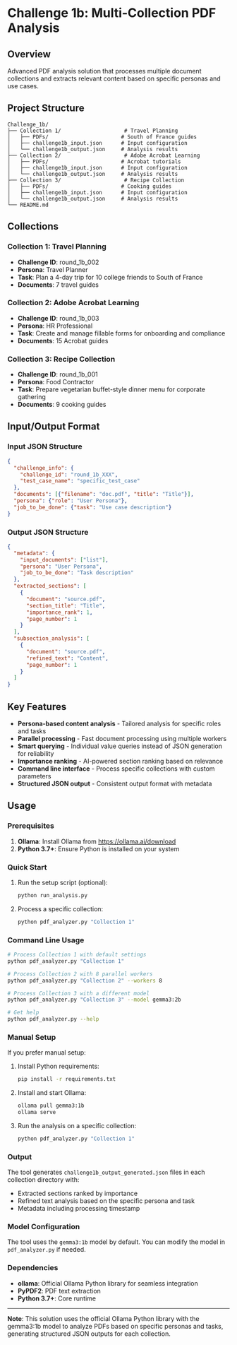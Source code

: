 # Challenge 1b: Multi-Collection PDF Analysis

## Overview
Advanced PDF analysis solution that processes multiple document collections and extracts relevant content based on specific personas and use cases.

## Project Structure
```
Challenge_1b/
├── Collection 1/                    # Travel Planning
│   ├── PDFs/                       # South of France guides
│   ├── challenge1b_input.json      # Input configuration
│   └── challenge1b_output.json     # Analysis results
├── Collection 2/                    # Adobe Acrobat Learning
│   ├── PDFs/                       # Acrobat tutorials
│   ├── challenge1b_input.json      # Input configuration
│   └── challenge1b_output.json     # Analysis results
├── Collection 3/                    # Recipe Collection
│   ├── PDFs/                       # Cooking guides
│   ├── challenge1b_input.json      # Input configuration
│   └── challenge1b_output.json     # Analysis results
└── README.md
```

## Collections

### Collection 1: Travel Planning
- **Challenge ID**: round_1b_002
- **Persona**: Travel Planner
- **Task**: Plan a 4-day trip for 10 college friends to South of France
- **Documents**: 7 travel guides

### Collection 2: Adobe Acrobat Learning
- **Challenge ID**: round_1b_003
- **Persona**: HR Professional
- **Task**: Create and manage fillable forms for onboarding and compliance
- **Documents**: 15 Acrobat guides

### Collection 3: Recipe Collection
- **Challenge ID**: round_1b_001
- **Persona**: Food Contractor
- **Task**: Prepare vegetarian buffet-style dinner menu for corporate gathering
- **Documents**: 9 cooking guides

## Input/Output Format

### Input JSON Structure
```json
{
  "challenge_info": {
    "challenge_id": "round_1b_XXX",
    "test_case_name": "specific_test_case"
  },
  "documents": [{"filename": "doc.pdf", "title": "Title"}],
  "persona": {"role": "User Persona"},
  "job_to_be_done": {"task": "Use case description"}
}
```

### Output JSON Structure
```json
{
  "metadata": {
    "input_documents": ["list"],
    "persona": "User Persona",
    "job_to_be_done": "Task description"
  },
  "extracted_sections": [
    {
      "document": "source.pdf",
      "section_title": "Title",
      "importance_rank": 1,
      "page_number": 1
    }
  ],
  "subsection_analysis": [
    {
      "document": "source.pdf",
      "refined_text": "Content",
      "page_number": 1
    }
  ]
}
```

## Key Features
- **Persona-based content analysis** - Tailored analysis for specific roles and tasks
- **Parallel processing** - Fast document processing using multiple workers
- **Smart querying** - Individual value queries instead of JSON generation for reliability
- **Importance ranking** - AI-powered section ranking based on relevance
- **Command line interface** - Process specific collections with custom parameters
- **Structured JSON output** - Consistent output format with metadata

## Usage

### Prerequisites
1. **Ollama**: Install Ollama from https://ollama.ai/download
2. **Python 3.7+**: Ensure Python is installed on your system

### Quick Start
1. Run the setup script (optional):
   ```bash
   python run_analysis.py
   ```

2. Process a specific collection:
   ```bash
   python pdf_analyzer.py "Collection 1"
   ```

### Command Line Usage
```bash
# Process Collection 1 with default settings
python pdf_analyzer.py "Collection 1"

# Process Collection 2 with 8 parallel workers
python pdf_analyzer.py "Collection 2" --workers 8

# Process Collection 3 with a different model
python pdf_analyzer.py "Collection 3" --model gemma3:2b

# Get help
python pdf_analyzer.py --help
```

### Manual Setup
If you prefer manual setup:

1. Install Python requirements:
   ```bash
   pip install -r requirements.txt
   ```

2. Install and start Ollama:
   ```bash
   ollama pull gemma3:1b
   ollama serve
   ```

3. Run the analysis on a specific collection:
   ```bash
   python pdf_analyzer.py "Collection 1"
   ```

### Output
The tool generates `challenge1b_output_generated.json` files in each collection directory with:
- Extracted sections ranked by importance
- Refined text analysis based on the specific persona and task
- Metadata including processing timestamp

### Model Configuration
The tool uses the `gemma3:1b` model by default. You can modify the model in `pdf_analyzer.py` if needed.

### Dependencies
- **ollama**: Official Ollama Python library for seamless integration
- **PyPDF2**: PDF text extraction
- **Python 3.7+**: Core runtime

---

**Note**: This solution uses the official Ollama Python library with the gemma3:1b model to analyze PDFs based on specific personas and tasks, generating structured JSON outputs for each collection. 